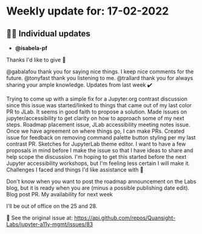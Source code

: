 # Weekly update for: 17-02-2022

## :singer: Individual updates

- **@isabela-pf**

Thanks I'd like to give 🙌

@gabalafou thank you for saying nice things. I keep nice comments for the future.
@tonyfast thank you listening to me.
@trallard thank you for always sharing your ample knowledge.
Updates from last week ✔️

Trying to come up with a simple fix for a Jupyter.org contrast discussion since this issue was started/linked to things that came out of my last color PR to JLab. It seems in good faith to propose a solution.
Made issues on jupyter/accessibility to get clarity on how to approach some of my next steps. Roadmap placement issue, JLab accessibility meeting notes issue. Once we have agreement on where things go, I can make PRs.
Created issue for feedback on removing command palette button styling per my last contrast PR.
Sketches for JupyterLab theme editor. I want to have a few proposals in mind before I make the issue so that I have ideas to share and help scope the discussion. I'm hoping to get this started before the next Jupyter accessibility workshops, but I'm feeling less certain I will make it.
Challenges I faced and things I'd like assistance with 🙏

Don't know when you want to post the roadmap announcement on the Labs blog, but it is ready when you are (minus a possible publishing date edit). Blog post PR.
My availability for next week

I'll be out of office on the 25 and 28.

:link: See the original issue at: <https://api.github.com/repos/Quansight-Labs/jupyter-a11y-mgmt/issues/83>